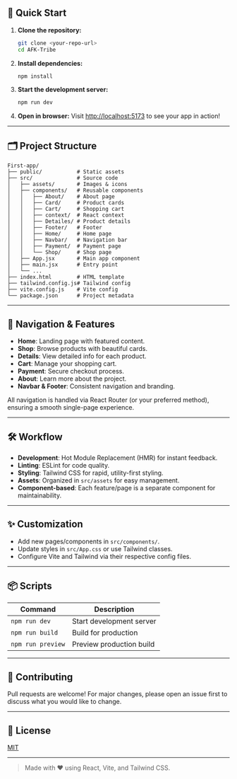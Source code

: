 
## 🚀 Quick Start

1. **Clone the repository:**
   ```sh
   git clone <your-repo-url>
   cd AFK-Tribe
   ```
2. **Install dependencies:**
   ```sh
   npm install
   ```
3. **Start the development server:**
   ```sh
   npm run dev
   ```
4. **Open in browser:**
   Visit [http://localhost:5173](http://localhost:5173) to see your app in action!

---

## 🗂️ Project Structure

```
First-app/
├── public/           # Static assets
├── src/              # Source code
│   ├── assets/       # Images & icons
│   ├── components/   # Reusable components
│   │   ├── About/    # About page
│   │   ├── Card/     # Product cards
│   │   ├── Cart/     # Shopping cart
│   │   ├── context/  # React context
│   │   ├── Detailes/ # Product details
│   │   ├── Footer/   # Footer
│   │   ├── Home/     # Home page
│   │   ├── Navbar/   # Navigation bar
│   │   ├── Payment/  # Payment page
│   │   └── Shop/     # Shop page
│   ├── App.jsx       # Main app component
│   ├── main.jsx      # Entry point
│   └── ...
├── index.html        # HTML template
├── tailwind.config.js# Tailwind config
├── vite.config.js    # Vite config
└── package.json      # Project metadata
```

---

## 🧭 Navigation & Features

- **Home**: Landing page with featured content.
- **Shop**: Browse products with beautiful cards.
- **Details**: View detailed info for each product.
- **Cart**: Manage your shopping cart.
- **Payment**: Secure checkout process.
- **About**: Learn more about the project.
- **Navbar & Footer**: Consistent navigation and branding.

All navigation is handled via React Router (or your preferred method), ensuring a smooth single-page experience.

---

## 🛠️ Workflow

- **Development**: Hot Module Replacement (HMR) for instant feedback.
- **Linting**: ESLint for code quality.
- **Styling**: Tailwind CSS for rapid, utility-first styling.
- **Assets**: Organized in `src/assets` for easy management.
- **Component-based**: Each feature/page is a separate component for maintainability.

---

## ✨ Customization

- Add new pages/components in `src/components/`.
- Update styles in `src/App.css` or use Tailwind classes.
- Configure Vite and Tailwind via their respective config files.

---

## 📦 Scripts

| Command         | Description                |
|-----------------|----------------------------|
| `npm run dev`   | Start development server   |
| `npm run build` | Build for production       |
| `npm run preview`| Preview production build  |

---

## 🤝 Contributing

Pull requests are welcome! For major changes, please open an issue first to discuss what you would like to change.

---

## 📄 License

[MIT](LICENSE)

---

> Made with ❤️ using React, Vite, and Tailwind CSS.
